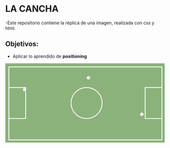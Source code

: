 # LA CANCHA

-Este repositorio contiene la réplica de una imagen, realizada con css y html.

## Objetivos:

- Aplicar lo aprendido de **positioning**

![recursos](assets/imgs/Cancha.png)
